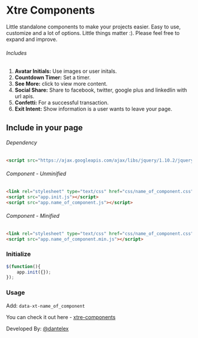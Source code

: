 # Xtre Components
Little standalone components to make your projects easier. Easy to use, customize and a lot of options. Little things matter :).
Please feel free to expand and improve.

###### Includes
1. __Avatar Initials:__ Use images or user initals.
2. __Countdown Timer:__ Set a timer.
3. __See More:__ click to view more content.
4. __Social Share:__ Share to facebook, twitter, google plus and linkedlin with url apis.
4. __Confetti:__ For a successful transaction.
4. __Exit Intent:__ Show information is a user wants to leave your page.

## Include in your page
###### Dependency
```html
<script src="https://ajax.googleapis.com/ajax/libs/jquery/1.10.2/jquery.min.js"></script>
```
###### Component - Unminified
```html
<link rel="stylesheet" type="text/css" href="css/name_of_component.css" />
<script src="app.init.js"></script>
<script src="app.name_of_component.js"></script>
```
###### Component - Minified
```html
<link rel="stylesheet" type="text/css" href="css/name_of_component.css" />
<script src="app.name_of_component.min.js"></script>
```

### Initialize

```javascript
$(function(){
	app.init({});
});
```

### Usage
    
<p>Add: <code>data-xt-name_of_component</code></p>

You can check it out here - 
[xtre-components](https://dantelex.github.io/Xtre-Components/)

<footer class="profile-footer">
	<p>Developed By: <a href="https://twitter.com/Dantelex">@dantelex</a></p>
</footer>
